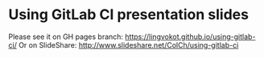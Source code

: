 # Using GitLab CI presentation slides
Please see it on GH pages branch: https://lingvokot.github.io/using-gitlab-ci/
Or on SlideShare: http://www.slideshare.net/ColCh/using-gitlab-ci
